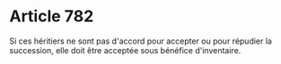 # Article 782

Si ces héritiers ne sont pas d'accord pour accepter ou pour répudier la succession, elle doit être acceptée sous bénéfice d'inventaire.